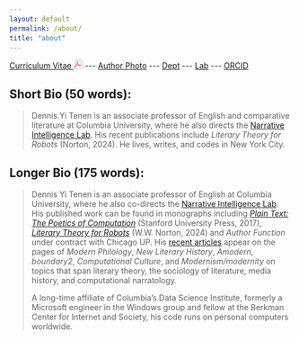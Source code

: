 ```yaml
---
layout: default
permalink: /about/
title: "about"
---
```


[Curriculum Vitae <img src="../public/pdf.png" />][5] --- [Author Photo][6] --- [Dept][7] ---
[Lab][8] --- [ORCID][9]

## Short Bio (50 words):

> Dennis Yi Tenen is an associate professor of English and comparative literature at Columbia
University, where he also directs the [Narrative Intelligence Lab][12]. His recent publications
include *Literary Theory for Robots* (Norton, 2024). He lives, writes, and codes in New York
City.

## Longer Bio (175 words):

>  Dennis Yi Tenen is an associate professor of English at Columbia University, where he
> also co-directs the [Narrative Intelligence Lab][12]. His published work can be found in
> monographs including [*Plain Text: The Poetics of Computation*][3] (Stanford University
> Press, 2017), [*Literary Theory for Robots*][11] (W.W. Norton, 2024) and *Author Function*
> under contract with Chicago UP. His [recent articles][22] appear on the pages of *Modern
> Philology*, *New Literary History*, *Amodern*, *boundary2*, *Computational Culture*, and
> *Modernism/modernity* on topics that span literary theory, the sociology of literature, media
> history, and computational narratology.
>
>A long-time affiliate of Columbia’s Data Science Institute, formerly a Microsoft engineer in
>the Windows group and fellow at the Berkman Center for Internet and Society, his code runs on
>personal computers worldwide.


[1]: http://english.columbia.edu
[2]: http://datascience.columbia.edu/new-media
[3]: http://www.sup.org/books/title/?id=26821
[4]: http://xpmethod.plaintext.in
[5]: https://github.com/denten/denten.github.io/raw/master/_includes/CV/imprints/denten-CV.pdf
[6]: https://github.com/denten/denten.github.io/blob/master/public/denten-profile-photo.jpg
[7]: http://english.columbia.edu/people/profile/453
[8]: http://xpmethod.columbia.edu/
[9]: https://orcid.org/0009-0008-7162-8459
[11]: https://wwnorton.com/books/9780393882186
[12]: https://nil.columbia.edu/
[22]: https://academiccommons.columbia.edu/search?f%5Bauthor_ssim%5D%5B%5D=Tenen%2C+Dennis
